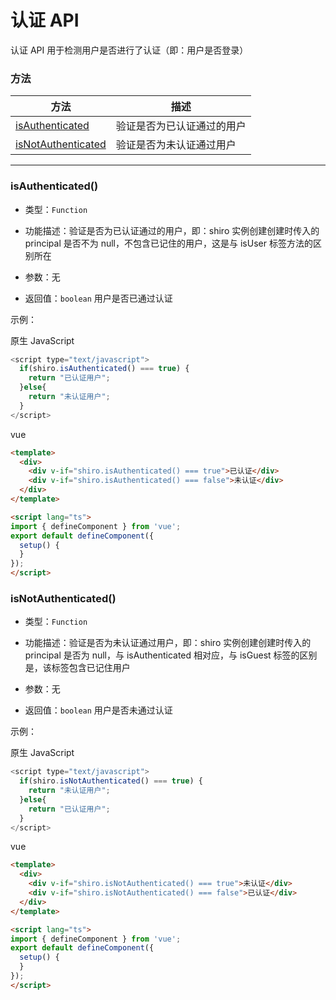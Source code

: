 # 认证 API


认证 API 用于检测用户是否进行了认证（即：用户是否登录）


### 方法

|  方法                                                                 | 描述                    |
|  ----                                                                | ----                    |
| [isAuthenticated](authenticated.html#认证-api-isauthenticated)        | 验证是否为已认证通过的用户  |
| [isNotAuthenticated](authenticated.html#认证-api-isnotauthenticated)  | 验证是否为未认证通过用户    |


---

### **isAuthenticated()**
* 类型：`Function`

* 功能描述：验证是否为已认证通过的用户，即：shiro 实例创建创建时传入的 principal 是否不为 null，不包含已记住的用户，这是与 isUser 标签方法的区别所在

* 参数：无

* 返回值：`boolean` 用户是否已通过认证

示例：

原生 JavaScript
```javascript
<script type="text/javascript">
  if(shiro.isAuthenticated() === true) {
    return "已认证用户";
  }else{
    return "未认证用户";
  }
</script>
```

vue
```html
<template>
  <div>
    <div v-if="shiro.isAuthenticated() === true">已认证</div>
    <div v-if="shiro.isAuthenticated() === false">未认证</div>
  </div>
</template>

<script lang="ts">
import { defineComponent } from 'vue';
export default defineComponent({
  setup() {
  }
});
</script>
```


### **isNotAuthenticated()**
* 类型：`Function`

* 功能描述：验证是否为未认证通过用户，即：shiro 实例创建创建时传入的 principal 是否为 null，与 isAuthenticated 相对应，与 isGuest 标签的区别是，该标签包含已记住用户

* 参数：无

* 返回值：`boolean` 用户是否未通过认证

示例：

原生 JavaScript
```javascript
<script type="text/javascript">
  if(shiro.isNotAuthenticated() === true) {
    return "未认证用户";
  }else{
    return "已认证用户";
  }
</script>
```

vue
```html
<template>
  <div>
    <div v-if="shiro.isNotAuthenticated() === true">未认证</div>
    <div v-if="shiro.isNotAuthenticated() === false">已认证</div>
  </div>
</template>

<script lang="ts">
import { defineComponent } from 'vue';
export default defineComponent({
  setup() {
  }
});
</script>
```